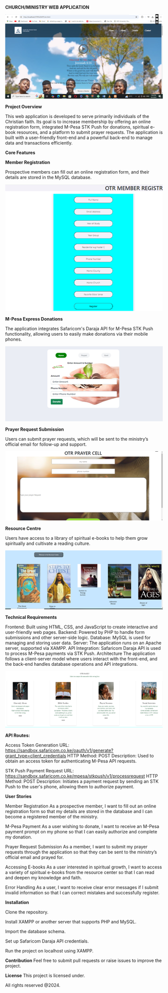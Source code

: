 **CHURCH/MINISTRY WEB APPLICATION**

![Component Image](images/home.png)

**Project Overview**


This web application is developed to serve primarily individuals of the Christian faith. Its goal is to increase membership by offering an online registration form, integrated M-Pesa STK Push for donations, spiritual e-book resources, and a platform to submit prayer requests. The application is built with a user-friendly front-end and a powerful back-end to manage data and transactions efficiently.

**Core Features**


 **Member Registration**
 
Prospective members can fill out an online registration form, and their details are stored in the MySQL database.

![Component Image](images/reg.png)

 **M-Pesa Express Donations**

The application integrates Safaricom's Daraja API for M-Pesa STK Push functionality, allowing users to easily make donations via their mobile phones.

![Component Image](images/contrib.png)

  **Prayer Request Submission**
  
Users can submit prayer requests, which will be sent to the ministry’s official email for follow-up and support.

![Component Image](images/sub.png)

  **Resource Centre**
  
Users have access to a library of spiritual e-books to help them grow spiritually and cultivate a reading culture.


![Component Image](images/bk.png)

**Technical Requirements**


Frontend: Built using HTML, CSS, and JavaScript to create interactive and user-friendly web pages.
Backend: Powered by PHP to handle form submissions and other server-side logic.
Database: MySQL is used for managing and storing user data.
Server: The application runs on an Apache server, supported via XAMPP.
API Integration: Safaricom Daraja API is used to process M-Pesa payments via STK Push.
Architecture
The application follows a client-server model where users interact with the front-end, and the back-end handles database operations and API integrations.

![Component Image](images/serv.png)

**API Routes:**


Access Token Generation
URL: https://sandbox.safaricom.co.ke/oauth/v1/generate?grant_type=client_credentials
HTTP Method: POST
Description: Used to obtain an access token for authenticating M-Pesa API requests.

STK Push Payment Request
URL: https://sandbox.safaricom.co.ke/mpesa/stkpush/v1/processrequest
HTTP Method: POST
Description: Initiates a payment request by sending an STK Push to the user's phone, allowing them to authorize payment.

**User Stories**


Member Registration
As a prospective member, I want to fill out an online registration form so that my details are stored in the database and I can become a registered member of the ministry.

M-Pesa Payment
As a user wishing to donate, I want to receive an M-Pesa payment prompt on my phone so that I can easily authorize and complete my donation.

Prayer Request Submission
As a member, I want to submit my prayer requests through the application so that they can be sent to the ministry’s official email and prayed for.

Accessing E-books
As a user interested in spiritual growth, I want to access a variety of spiritual e-books from the resource center so that I can read and deepen my knowledge and faith.

Error Handling
As a user, I want to receive clear error messages if I submit invalid information so that I can correct mistakes and successfully register.


**Installation**


Clone the repository.


Install XAMPP or another server that supports PHP and MySQL.


Import the database schema.


Set up Safaricom Daraja API credentials.


Run the project on localhost using XAMPP.

**Contribution**
Feel free to submit pull requests or raise issues to improve the project.

**License**
This project is licensed under.

All rights reserved @2024.

